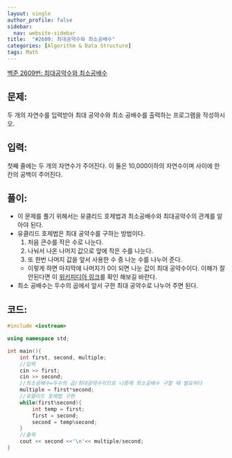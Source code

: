```yaml
---
layout: single
author_profile: false
sidebar:
  nav: website-sidebar
title:  "#2609: 최대공약수와 최소공배수"
categories: [Algorithm & Data Structure]
tags: Math
---
```


[백준 2609번: 최대공약수와 최소공배수](https://www.acmicpc.net/problem/2609)

## 문제:

두 개의 자연수를 입력받아 최대 공약수와 최소 공배수를 출력하는 프로그램을 작성하시오.

## 입력:

첫째 줄에는 두 개의 자연수가 주어진다. 이 둘은 10,000이하의 자연수이며 사이에 한 칸의 공백이 주어진다.

## 풀이:

- 이 문제를 풀기 위해서는 유클리드 호제법과 최소공배수와 최대공약수의 관계를 알아야 된다.
- 유클리드 호제법은 최대 공약수를 구하는 방법이다.
    1. 처음 큰수를 작은 수로 나눈다.
    2. 나눠서 나온 나머지 값으로 앞에 작은 수를 나눈다.
    3. 또 한번 나머지 값을 앞서 사용한 수 중 나눈 수를 나누어 준다.
    - 이렇게 하면 마지막에 나머지가 0이 되면 나눈 값이 최대 공약수이다. 이해가 잘 안된다면 이 [위키피디아 링크](https://ko.wikipedia.org/wiki/%EC%9C%A0%ED%81%B4%EB%A6%AC%EB%93%9C_%ED%98%B8%EC%A0%9C%EB%B2%95)를 확인 해보길 바란다.
- 최소 공배수는 두수의 곱에서 앞서 구한 최대 공약수로 나누어 주면 된다.

## 코드:

```cpp
#include <iostream>

using namespace std;

int main(){
	int first, second, multiple;
	//입력
	cin >> first;
	cin >> second;
	//최소공배수=두수의 곱/최대공약수이므로 나중에 최소공배수 구할 때 필요하다 
	multiple = first*second;
	//유클리드 호제법 구현 
	while(first%second){
		int temp = first;
		first = second;
		second = temp%second;
	}
	//출력 
	cout << second <<'\n'<< multiple/second;
}
```
